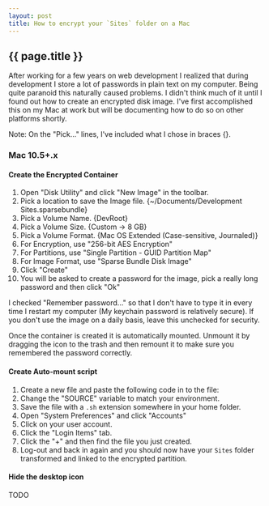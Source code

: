 ```yaml
---
layout: post
title: How to encrypt your `Sites` folder on a Mac
---
```


## {{ page.title }}

After working for a few years on web development I realized that during
development I store a lot of passwords in plain text on my computer. Being
quite paranoid this naturally caused problems. I didn't think much of it until
I found out how to create an encrypted disk image. I've first accomplished this
on my Mac at work but will be documenting how to do so on other platforms
shortly.

Note: On the "Pick..." lines, I've included what I chose in braces {}.

### Mac 10.5+.x

#### Create the Encrypted Container

  1. Open "Disk Utility" and click "New Image" in the toolbar.
  2. Pick a location to save the Image file. {~/Documents/Development
     Sites.sparsebundle}
  3. Pick a Volume Name. {DevRoot}
  4. Pick a Volume Size. {Custom -> 8 GB}
  5. Pick a Volume Format. {Mac OS Extended (Case-sensitive, Journaled)}
  6. For Encryption, use "256-bit AES Encryption"
  7. For Partitions, use "Single Partition - GUID Partition Map"
  8. For Image Format, use "Sparse Bundle Disk Image"
  9. Click "Create"
 10. You will be asked to create a password for the image, pick a really long
     password and then click "Ok"

I checked "Remember password..." so that I don't have to type it in every time
I restart my computer (My keychain password is relatively secure). If you don't
use the image on a daily basis, leave this unchecked for security.

Once the container is created it is automatically mounted. Unmount it by
dragging the icon to the trash and then remount it to make sure you remembered
the password correctly.

#### Create Auto-mount script

  1. Create a new file and paste the following code in to the file: <script src="http://gist.github.com/286375.js?file=attach-disk-image.sh"></script>
  2. Change the "SOURCE" variable to match your environment.
  2. Save the file with a `.sh` extension somewhere in your home folder.
  3. Open "System Preferences" and click "Accounts"
  4. Click on your user account.
  5. Click the "Login Items" tab.
  6. Click the "+" and then find the file you just created.
  7. Log-out and back in again and you should now have your `Sites` folder transformed and linked to the encrypted partition.

#### Hide the desktop icon

TODO
